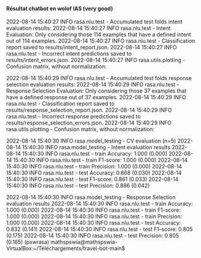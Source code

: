 #### Résultat chatbot en wolof IAS (very good)

2022-08-14 15:40:27 INFO     rasa.nlu.test  - Accumulated test folds intent evaluation results:
2022-08-14 15:40:27 INFO     rasa.nlu.test  - Intent Evaluation: Only considering those 114 examples that have a defined intent out of 114 examples.
2022-08-14 15:40:27 INFO     rasa.nlu.test  - Classification report saved to results/intent_report.json.
2022-08-14 15:40:27 INFO     rasa.nlu.test  - Incorrect intent predictions saved to results/intent_errors.json.
2022-08-14 15:40:27 INFO     rasa.utils.plotting  - Confusion matrix, without normalization: 


2022-08-14 15:40:29 INFO     rasa.nlu.test  - Accumulated test folds response selection evaluation results:
2022-08-14 15:40:29 INFO     rasa.nlu.test  - Response Selection Evaluation: Only considering those 37 examples that have a defined response out of 37 examples.
2022-08-14 15:40:29 INFO     rasa.nlu.test  - Classification report saved to results/response_selection_report.json.
2022-08-14 15:40:29 INFO     rasa.nlu.test  - Incorrect response predictions saved to results/response_selection_errors.json.
2022-08-14 15:40:29 INFO     rasa.utils.plotting  - Confusion matrix, without normalization: 


2022-08-14 15:40:30 INFO     rasa.model_testing  - CV evaluation (n=5)
2022-08-14 15:40:30 INFO     rasa.model_testing  - Intent evaluation results
2022-08-14 15:40:30 INFO     rasa.nlu.test  - train Accuracy: 1.000 (0.000)
2022-08-14 15:40:30 INFO     rasa.nlu.test  - train F1-score: 1.000 (0.000)
2022-08-14 15:40:30 INFO     rasa.nlu.test  - train Precision: 1.000 (0.000)
2022-08-14 15:40:30 INFO     rasa.nlu.test  - test Accuracy: 0.868 (0.030)
2022-08-14 15:40:30 INFO     rasa.nlu.test  - test F1-score: 0.861 (0.033)
2022-08-14 15:40:30 INFO     rasa.nlu.test  - test Precision: 0.886 (0.042)


2022-08-14 15:40:30 INFO     rasa.model_testing  - Response Selection evaluation results
2022-08-14 15:40:30 INFO     rasa.nlu.test  - train Accuracy: 1.000 (0.000)
2022-08-14 15:40:30 INFO     rasa.nlu.test  - train F1-score: 1.000 (0.000)
2022-08-14 15:40:30 INFO     rasa.nlu.test  - train Precision: 1.000 (0.000)
2022-08-14 15:40:30 INFO     rasa.nlu.test  - test Accuracy: 0.832 (0.141)
2022-08-14 15:40:30 INFO     rasa.nlu.test  - test F1-score: 0.805 (0.175)
2022-08-14 15:40:30 INFO     rasa.nlu.test  - test Precision: 0.805 (0.165)
(pswrasa) mathspswia@mathspswia-VirtualBox:~/Téléchargements/travel-bot-main$ 
